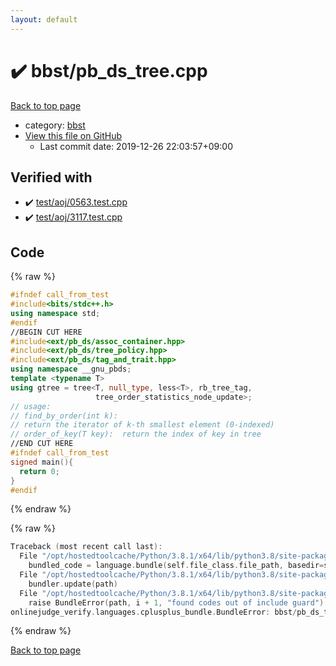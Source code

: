 ```yaml
---
layout: default
---
```


<!-- mathjax config similar to math.stackexchange -->
<script type="text/javascript" async
  src="https://cdnjs.cloudflare.com/ajax/libs/mathjax/2.7.5/MathJax.js?config=TeX-MML-AM_CHTML">
</script>
<script type="text/x-mathjax-config">
  MathJax.Hub.Config({
    TeX: { equationNumbers: { autoNumber: "AMS" }},
    tex2jax: {
      inlineMath: [ ['$','$'] ],
      processEscapes: true
    },
    "HTML-CSS": { matchFontHeight: false },
    displayAlign: "left",
    displayIndent: "2em"
  });
</script>

<script type="text/javascript" src="https://cdnjs.cloudflare.com/ajax/libs/jquery/3.4.1/jquery.min.js"></script>
<script src="https://cdn.jsdelivr.net/npm/jquery-balloon-js@1.1.2/jquery.balloon.min.js" integrity="sha256-ZEYs9VrgAeNuPvs15E39OsyOJaIkXEEt10fzxJ20+2I=" crossorigin="anonymous"></script>
<script type="text/javascript" src="../../assets/js/copy-button.js"></script>
<link rel="stylesheet" href="../../assets/css/copy-button.css" />


# :heavy_check_mark: bbst/pb_ds_tree.cpp

<a href="../../index.html">Back to top page</a>

* category: <a href="../../index.html#d342894e126a2cdd0812cd3a6c903bbd">bbst</a>
* <a href="{{ site.github.repository_url }}/blob/master/bbst/pb_ds_tree.cpp">View this file on GitHub</a>
    - Last commit date: 2019-12-26 22:03:57+09:00




## Verified with

* :heavy_check_mark: <a href="../../verify/test/aoj/0563.test.cpp.html">test/aoj/0563.test.cpp</a>
* :heavy_check_mark: <a href="../../verify/test/aoj/3117.test.cpp.html">test/aoj/3117.test.cpp</a>


## Code

<a id="unbundled"></a>
{% raw %}
```cpp
#ifndef call_from_test
#include<bits/stdc++.h>
using namespace std;
#endif
//BEGIN CUT HERE
#include<ext/pb_ds/assoc_container.hpp>
#include<ext/pb_ds/tree_policy.hpp>
#include<ext/pb_ds/tag_and_trait.hpp>
using namespace __gnu_pbds;
template <typename T>
using gtree = tree<T, null_type, less<T>, rb_tree_tag,
                   tree_order_statistics_node_update>;
// usage:
// find_by_order(int k):
// return the iterator of k-th smallest element (0-indexed)
// order_of_key(T key):  return the index of key in tree
//END CUT HERE
#ifndef call_from_test
signed main(){
  return 0;
}
#endif

```
{% endraw %}

<a id="bundled"></a>
{% raw %}
```cpp
Traceback (most recent call last):
  File "/opt/hostedtoolcache/Python/3.8.1/x64/lib/python3.8/site-packages/onlinejudge_verify/docs.py", line 348, in write_contents
    bundled_code = language.bundle(self.file_class.file_path, basedir=self.cpp_source_path)
  File "/opt/hostedtoolcache/Python/3.8.1/x64/lib/python3.8/site-packages/onlinejudge_verify/languages/cplusplus.py", line 63, in bundle
    bundler.update(path)
  File "/opt/hostedtoolcache/Python/3.8.1/x64/lib/python3.8/site-packages/onlinejudge_verify/languages/cplusplus_bundle.py", line 151, in update
    raise BundleError(path, i + 1, "found codes out of include guard")
onlinejudge_verify.languages.cplusplus_bundle.BundleError: bbst/pb_ds_tree.cpp: line 5: found codes out of include guard

```
{% endraw %}

<a href="../../index.html">Back to top page</a>


